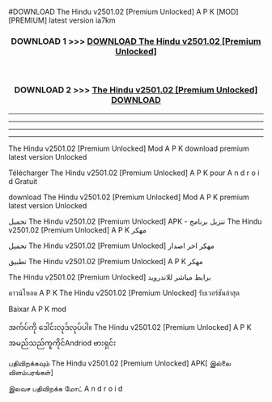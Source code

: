 #DOWNLOAD The Hindu v2501.02  [Premium Unlocked] A P K [MOD] [PREMIUM] latest version ia7km



<div align="center">

<h3>DOWNLOAD 1 >>> <a href="https://teeasianyam.web.app?sq=The Hindu v2501.02  [Premium Unlocked]">DOWNLOAD The Hindu v2501.02  [Premium Unlocked] </a></h3><br>

<h3>DOWNLOAD 2 >>> <a href="https://teeasianyam.web.app?sq=The Hindu v2501.02  [Premium Unlocked] ">The Hindu v2501.02  [Premium Unlocked]  DOWNLOAD </a></h3>

</div>


----------------------------------------------------------

----------------------------------------------------------

----------------------------------------------------------

----------------------------------------------------------


The Hindu v2501.02  [Premium Unlocked]  Mod A P K download premium latest version Unlocked

Télécharger The Hindu v2501.02  [Premium Unlocked]  A P K pour A n d r o i d Gratuit

download The Hindu v2501.02  [Premium Unlocked]  Mod A P K premium latest version Unlocked

تحميل The Hindu v2501.02  [Premium Unlocked]  APK - تنزيل برنامج The Hindu v2501.02  [Premium Unlocked]  A P K مهكر

تحميل The Hindu v2501.02  [Premium Unlocked]  مهكر اخر اصدار

تطبيق The Hindu v2501.02  [Premium Unlocked]  A P K مهكر

The Hindu v2501.02  [Premium Unlocked]  برابط مباشر للاندرويد

ดาวน์โหลด A P K The Hindu v2501.02  [Premium Unlocked]  รับเวอร์ชันล่าสุด

Baixar A P K mod

အက်ပ်ကို ဒေါင်းလုဒ်လုပ်ပါ။ The Hindu v2501.02  [Premium Unlocked]  A P K အမည်သည်ကူကိုင်Andriod ဗားရှင်း

பதிவிறக்கவும் The Hindu v2501.02  [Premium Unlocked]  APK[ இல்லை விளம்பரங்கள்] 
 
இலவச பதிவிறக்க மோட் A n d r o i d




